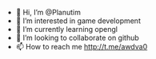 - 👋 Hi, I’m @Planutim
- 👀 I’m interested in game development
- 🌱 I’m currently learning opengl
- 💞️ I’m looking to collaborate on github
- 📫 How to reach me http://t.me/awdva0
<!---
Planutim/Planutim is a ✨ special ✨ repository because its `README.md` (this file) appears on your GitHub profile.
You can click the Preview link to take a look at your changes.
--->
